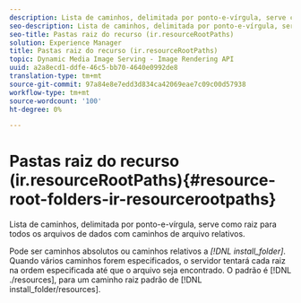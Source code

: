 ```yaml
---
description: Lista de caminhos, delimitada por ponto-e-vírgula, serve como raiz para todos os arquivos de dados com caminhos de arquivo relativos.
seo-description: Lista de caminhos, delimitada por ponto-e-vírgula, serve como raiz para todos os arquivos de dados com caminhos de arquivo relativos.
seo-title: Pastas raiz do recurso (ir.resourceRootPaths)
solution: Experience Manager
title: Pastas raiz do recurso (ir.resourceRootPaths)
topic: Dynamic Media Image Serving - Image Rendering API
uuid: a2a8ecd1-ddfe-46c5-bb70-4640e0992de8
translation-type: tm+mt
source-git-commit: 97a84e8e7edd3d834ca42069eae7c09c00d57938
workflow-type: tm+mt
source-wordcount: '100'
ht-degree: 0%

---
```



# Pastas raiz do recurso (ir.resourceRootPaths){#resource-root-folders-ir-resourcerootpaths}

Lista de caminhos, delimitada por ponto-e-vírgula, serve como raiz para todos os arquivos de dados com caminhos de arquivo relativos.

Pode ser caminhos absolutos ou caminhos relativos a *[!DNL install_folder]*. Quando vários caminhos forem especificados, o servidor tentará cada raiz na ordem especificada até que o arquivo seja encontrado. O padrão é [!DNL ./resources], para um caminho raiz padrão de [!DNL install_folder/resources].
